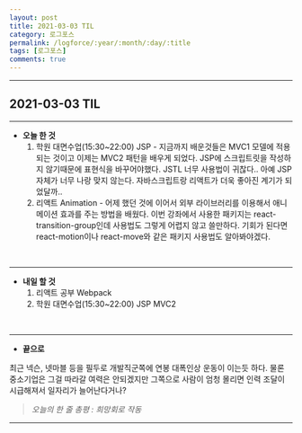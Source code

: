```yaml
---
layout: post
title: 2021-03-03 TIL
category: 로그포스
permalink: /logforce/:year/:month/:day/:title
tags: [로그포스]
comments: true
---
```


---

## 2021-03-03 TIL

---

- **오늘 한 것**
  1. 학원 대면수업(15:30~22:00) JSP - 지금까지 배운것들은 MVC1 모델에 적용되는 것이고 이제는 MVC2 패턴을 배우게 되었다. JSP에 스크립트릿을 작성하지 않기때문에 표현식을 바꾸어야했다. JSTL 너무 사용법이 귀찮다.. 아예 JSP 자체가 너무 나랑 맞지 않는다. 자바스크립트랑 리액트가 더욱 좋아진 계기가 되었달까..
  2. 리액트 Animation - 어제 했던 것에 이어서 외부 라이브러리를 이용해서 애니메이션 효과를 주는 방법을 배웠다. 이번 강좌에서 사용한 패키지는 react-transition-group인데 사용법도 그렇게 어렵지 않고 쓸만하다. 기회가 된다면 react-motion이나 react-move와 같은 패키지 사용법도 알아봐야겠다. 

<br>

---

- **내일 할 것**
  1. 리액트 공부 Webpack
  2. 학원 대면수업(15:30~22:00) JSP MVC2

<br>

---

- **끝으로**

최근 넥슨, 넷마블 등을 필두로 개발직군쪽에 연봉 대폭인상 운동이 이는듯 하다. 물론 중소기업은 그걸 따라갈 여력은 안되겠지만 그쪽으로 사람이 엄청 몰리면 인력 조달이 시급해져서 일자리가 늘어난다거나?

> _오늘의 한 줄 총평 : 희망회로 작동_

---

